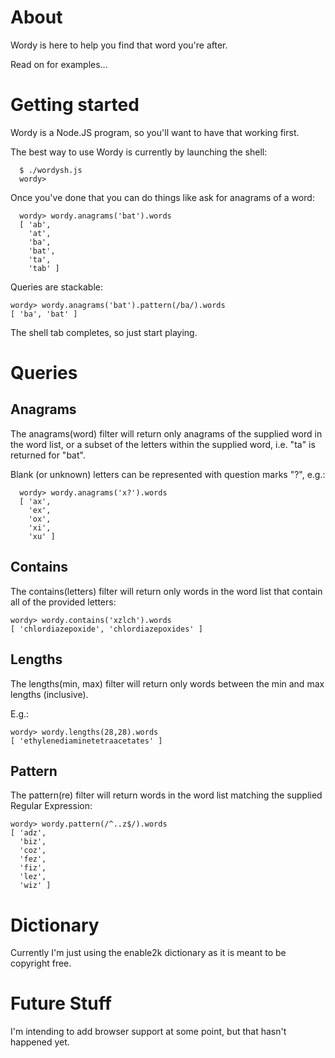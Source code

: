 # About

Wordy is here to help you find that word you're after.

Read on for examples...

# Getting started

Wordy is a Node.JS program, so you'll want to have that working first.

The best way to use Wordy is currently by launching the shell:

      $ ./wordysh.js 
      wordy> 

Once you've done that you can do things like ask for anagrams of a word:

      wordy> wordy.anagrams('bat').words
      [ 'ab',
        'at',
		'ba',
		'bat',
		'ta',
		'tab' ]

Queries are stackable:

	wordy> wordy.anagrams('bat').pattern(/ba/).words
	[ 'ba', 'bat' ]

The shell tab completes, so just start playing.

# Queries

## Anagrams

The anagrams(word) filter will return only anagrams of the supplied word in the word list, or a subset of the letters within the supplied word, i.e. "ta" is returned for "bat".

Blank (or unknown) letters can be represented with question marks "?", e.g.:

      wordy> wordy.anagrams('x?').words
      [ 'ax',
        'ex',
		'ox',
		'xi',	
		'xu' ]

## Contains

The contains(letters) filter will return only words in the word list that contain all of the provided letters:

	wordy> wordy.contains('xzlch').words
	[ 'chlordiazepoxide', 'chlordiazepoxides' ]

## Lengths

The lengths(min, max) filter will return only words between the min and max lengths (inclusive).

E.g.:

	wordy> wordy.lengths(28,28).words
	[ 'ethylenediaminetetraacetates' ]

## Pattern

The pattern(re) filter will return words in the word list matching the supplied Regular Expression:

	wordy> wordy.pattern(/^..z$/).words
	[ 'adz',
	  'biz',
	  'coz',
	  'fez',
	  'fiz',
	  'lez',
	  'wiz' ]

# Dictionary

Currently I'm just using the enable2k dictionary as it is meant to be copyright free.

# Future Stuff

I'm intending to add browser support at some point, but that hasn't happened yet.
